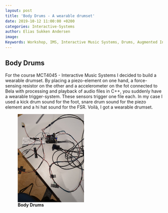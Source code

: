 ```yaml
---
layout: post
title: 'Body Drums - A wearable drumset'
date: 2019-10-12 11:00:00 +0200
categories: Interactive-Systems
author: Elias Sukken Andersen
image: 
Keywords: Workshop, IMS, Interactive Music Systems, Drums, Augmented Instrument, C++, Bela
---
```


## Body Drums 
For the course MCT4045 - Interactive Music Systems I decided to build a wearable drumset.
By placing a piezo-element on one hand, a force-sensing resistor on the other and a accelerometer on the fot connected to Bela with processing and playback of audio files in C++, you suddenly have a wearable trigger-system. These sensors trigger one file each. In my case I used a kick drum sound for the foot, snare drum sound for the piezo element and a hi hat sound for the FSR. Voilà, I got a wearable drumset.

<figure>
<img src="/assets/img/Elias/Body_drums.jpg" width = "50%" align="center" />
<figcaption><strong>Body Drums</strong></figcaption>
</figure>


